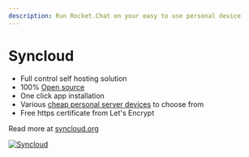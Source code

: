 ```yaml
---
description: Run Rocket.Chat on your easy to use personal device
---
```


# Syncloud

* Full control self hosting solution
* 100% [Open source](https://github.com/syncloud/platform)
* One click app installation
* Various [cheap personal server devices](https://syncloud.org/hardware.html) to choose from
* Free https certificate from Let's Encrypt

Read more at [syncloud.org](https://syncloud.org)

[![Syncloud](https://syncloud.org/images/logo_min.svg)](https://syncloud.org)


